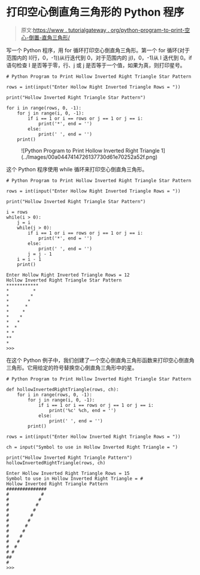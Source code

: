 # 打印空心倒直角三角形的 Python 程序

> 原文:[https://www . tutorialgateway . org/python-program-to-print-空心-倒置-直角三角形/](https://www.tutorialgateway.org/python-program-to-print-hollow-inverted-right-triangle/)

写一个 Python 程序，用 for 循环打印空心倒直角三角形。第一个 for 循环(对于范围内的 I(行，0，-1))从行迭代到 0，对于范围内的 j(I，0，-1)从 I 迭代到 0。if 语句检查 I 是否等于零，行、j 或 j 是否等于一个值，如果为真，则打印星号。

```
# Python Program to Print Hollow Inverted Right Triangle Star Pattern

rows = int(input("Enter Hollow Right Inverted Triangle Rows = "))

print("Hollow Inverted Right Triangle Star Pattern") 

for i in range(rows, 0, -1):
    for j in range(i, 0, -1):
        if i == 1 or i == rows or j == 1 or j == i:
            print('*', end = '')
        else:
            print(' ', end = '')
    print()
```

<figure class="wp-block-image size-large">![Python Program to Print Hollow Inverted Right Triangle 1](../Images/00a0447414726137730d61e70252a52f.png)</figure>

这个 Python 程序使用 while 循环来打印空心倒直角三角形。

```
# Python Program to Print Hollow Inverted Right Triangle Star Pattern

rows = int(input("Enter Hollow Right Inverted Triangle Rows = "))

print("Hollow Inverted Right Triangle Star Pattern") 

i = rows
while(i > 0):
    j = i
    while(j > 0):
        if i == 1 or i == rows or j == 1 or j == i:
            print('*', end = '')
        else:
            print(' ', end = '')
        j = j - 1
    i = i - 1
    print()
```

```
Enter Hollow Right Inverted Triangle Rows = 12
Hollow Inverted Right Triangle Star Pattern
************
*         *
*        *
*       *
*      *
*     *
*    *
*   *
*  *
* *
**
*
>>> 
```

在这个 Python 例子中，我们创建了一个空心倒直角三角形函数来打印空心倒直角三角形。它用给定的符号替换空心倒直角三角形中的星。

```
# Python Program to Print Hollow Inverted Right Triangle Star Pattern

def hollowInvertedRightTriangle(rows, ch):
    for i in range(rows, 0, -1):
        for j in range(i, 0, -1):
            if i == 1 or i == rows or j == 1 or j == i:
                print('%c' %ch, end = '')
            else:
                print(' ', end = '')
        print()

rows = int(input("Enter Hollow Inverted Right Triangle Rows = "))

ch = input("Symbol to use in Hollow Inverted Right Triangle = ")

print("Hollow Inverted Right Triangle Pattern")
hollowInvertedRightTriangle(rows, ch)
```

```
Enter Hollow Inverted Right Triangle Rows = 15
Symbol to use in Hollow Inverted Right Triangle = #
Hollow Inverted Right Triangle Pattern
###############
#            #
#           #
#          #
#         #
#        #
#       #
#      #
#     #
#    #
#   #
#  #
# #
##
#
>>> 
```
